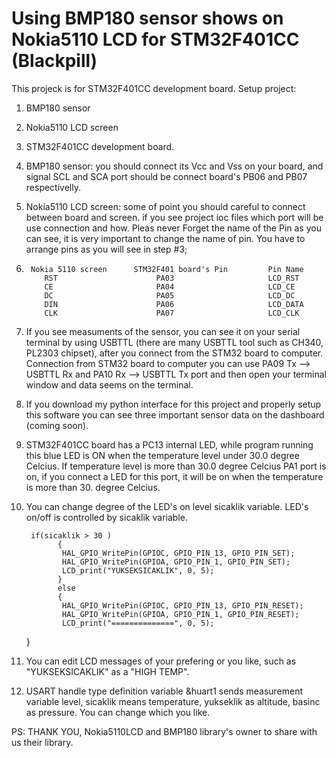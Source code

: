 # Using BMP180 sensor shows on Nokia5110 LCD for STM32F401CC (Blackpill)
 This projeck is for STM32F401CC development board.
Setup project:
  1. BMP180 sensor
  2. Nokia5110 LCD screen
  3. STM32F401CC development board.

1. BMP180 sensor: you should connect its Vcc and Vss on your board, and signal SCL and SCA port should be connect board's PB06 and PB07 respectivelly. 
2. Nokia5110 LCD screen: some of point you should careful to connect between board and screen. if you see project ioc files which port will be use connection and how. Pleas never Forget the name of the Pin as you can see, it is very important to change the name of pin. You have to arrange pins as you will see in step #3;

3.      Nokia 5110 screen      STM32F401 board's Pin         Pin Name
           RST                      PA03                     LCD_RST
           CE                       PA04                     LCD_CE
           DC                       PA05                     LCD_DC
           DIN                      PA06                     LCD_DATA
           CLK                      PA07                     LCD_CLK
           
4. If you see measuments of the sensor, you can see it on your serial terminal by using USBTTL (there are many USBTTL tool such as CH340, PL2303 chipset), after you connect from the STM32 board to computer. Connection from STM32 board to computer you can use PA09 Tx --> USBTTL Rx and PA10 Rx --> USBTTL Tx port and then open your terminal window and data seems on the terminal. 
5. If you download my python interface for this project and properly setup this software you can see three important sensor data on the dashboard (coming soon).
6. STM32F401CC board has a PC13 internal LED, while program running this blue LED is ON when the temperature level under 30.0 degree Celcius. If temperature level is more than 30.0 degree Celcius PA1 port is on, if you connect a LED for this port, it will be on when the temperature is more than 30. degree Celcius.  
7. You can change degree of the LED's on level sicaklik variable. LED's on/off is controlled by sicaklik variable.


        if(sicaklik > 30 )
              {
               HAL_GPIO_WritePin(GPIOC, GPIO_PIN_13, GPIO_PIN_SET);
               HAL_GPIO_WritePin(GPIOA, GPIO_PIN_1, GPIO_PIN_SET);
               LCD_print("YUKSEKSICAKLIK", 0, 5);
              }
              else
              {
               HAL_GPIO_WritePin(GPIOC, GPIO_PIN_13, GPIO_PIN_RESET);
               HAL_GPIO_WritePin(GPIOA, GPIO_PIN_1, GPIO_PIN_RESET);
               LCD_print("==============", 0, 5);
	}
8. You can edit LCD messages of your prefering or you like, such as "YUKSEKSICAKLIK" as a "HIGH TEMP".
9. USART handle type definition variable &huart1 sends measurement variable level, sicaklik means temperature, yukseklik as altitude, basinc as pressure. You can change which you like. 

PS: THANK YOU, Nokia5110LCD and BMP180 library's owner to share with us their library.
